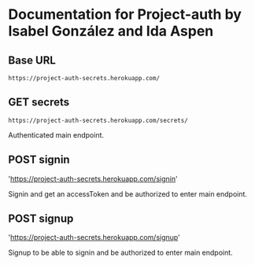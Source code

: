 # Documentation for Project-auth by Isabel González and Ida Aspen

## Base URL

`https://project-auth-secrets.herokuapp.com/`

## GET secrets

`https://project-auth-secrets.herokuapp.com/secrets/`

Authenticated main endpoint.

## POST signin

'https://project-auth-secrets.herokuapp.com/signin'

Signin and get an accessToken and be authorized to enter main endpoint.

## POST signup

'https://project-auth-secrets.herokuapp.com/signup'

Signup to be able to signin and be authorized to enter main endpoint.
